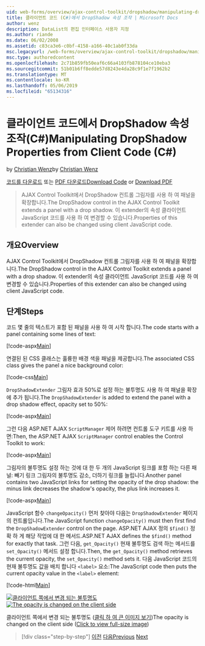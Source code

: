 ```yaml
---
uid: web-forms/overview/ajax-control-toolkit/dropshadow/manipulating-dropshadow-properties-from-client-code-cs
title: 클라이언트 코드 (C#)에서 DropShadow 속성 조작 | Microsoft Docs
author: wenz
description: DataList의 편집 인터페이스 사용자 지정
ms.author: riande
ms.date: 06/02/2008
ms.assetid: c83ca3e6-c0bf-4158-a166-40c1ab0f33da
msc.legacyurl: /web-forms/overview/ajax-control-toolkit/dropshadow/manipulating-dropshadow-properties-from-client-code-cs
msc.type: authoredcontent
ms.openlocfilehash: 2c71b859fb50eaf6c66a4103fb878104ce10eba3
ms.sourcegitcommit: 51b01b6ff8edde57d8243e4da28c9f1e7f1962b2
ms.translationtype: MT
ms.contentlocale: ko-KR
ms.lasthandoff: 05/06/2019
ms.locfileid: "65134316"
---
```

# <a name="manipulating-dropshadow-properties-from-client-code-c"></a><span data-ttu-id="73ce5-103">클라이언트 코드에서 DropShadow 속성 조작(C#)</span><span class="sxs-lookup"><span data-stu-id="73ce5-103">Manipulating DropShadow Properties from Client Code (C#)</span></span>

<span data-ttu-id="73ce5-104">by [Christian Wenz](https://github.com/wenz)</span><span class="sxs-lookup"><span data-stu-id="73ce5-104">by [Christian Wenz](https://github.com/wenz)</span></span>

<span data-ttu-id="73ce5-105">[코드를 다운로드](http://download.microsoft.com/download/5/1/6/51652a81-500b-4f6b-88d3-617103e7941e/DropShadow2.cs.zip) 또는 [PDF 다운로드](http://download.microsoft.com/download/b/6/a/b6ae89ee-df69-4c87-9bfb-ad1eb2b23373/dropshadow2CS.pdf)</span><span class="sxs-lookup"><span data-stu-id="73ce5-105">[Download Code](http://download.microsoft.com/download/5/1/6/51652a81-500b-4f6b-88d3-617103e7941e/DropShadow2.cs.zip) or [Download PDF](http://download.microsoft.com/download/b/6/a/b6ae89ee-df69-4c87-9bfb-ad1eb2b23373/dropshadow2CS.pdf)</span></span>

> <span data-ttu-id="73ce5-106">AJAX Control Toolkit에서 DropShadow 컨트롤 그림자를 사용 하 여 패널을 확장합니다.</span><span class="sxs-lookup"><span data-stu-id="73ce5-106">The DropShadow control in the AJAX Control Toolkit extends a panel with a drop shadow.</span></span> <span data-ttu-id="73ce5-107">이 extender의 속성 클라이언트 JavaScript 코드를 사용 하 여 변경할 수 있습니다.</span><span class="sxs-lookup"><span data-stu-id="73ce5-107">Properties of this extender can also be changed using client JavaScript code.</span></span>

## <a name="overview"></a><span data-ttu-id="73ce5-108">개요</span><span class="sxs-lookup"><span data-stu-id="73ce5-108">Overview</span></span>

<span data-ttu-id="73ce5-109">AJAX Control Toolkit에서 DropShadow 컨트롤 그림자를 사용 하 여 패널을 확장합니다.</span><span class="sxs-lookup"><span data-stu-id="73ce5-109">The DropShadow control in the AJAX Control Toolkit extends a panel with a drop shadow.</span></span> <span data-ttu-id="73ce5-110">이 extender의 속성 클라이언트 JavaScript 코드를 사용 하 여 변경할 수 있습니다.</span><span class="sxs-lookup"><span data-stu-id="73ce5-110">Properties of this extender can also be changed using client JavaScript code.</span></span>

## <a name="steps"></a><span data-ttu-id="73ce5-111">단계</span><span class="sxs-lookup"><span data-stu-id="73ce5-111">Steps</span></span>

<span data-ttu-id="73ce5-112">코드 몇 줄의 텍스트가 포함 된 패널을 사용 하 여 시작 합니다.</span><span class="sxs-lookup"><span data-stu-id="73ce5-112">The code starts with a panel containing some lines of text:</span></span>

[!code-aspx[Main](manipulating-dropshadow-properties-from-client-code-cs/samples/sample1.aspx)]

<span data-ttu-id="73ce5-113">연결된 된 CSS 클래스는 훌륭한 배경 색을 패널을 제공합니다.</span><span class="sxs-lookup"><span data-stu-id="73ce5-113">The associated CSS class gives the panel a nice background color:</span></span>

[!code-css[Main](manipulating-dropshadow-properties-from-client-code-cs/samples/sample2.css)]

<span data-ttu-id="73ce5-114">`DropShadowExtender` 그림자 효과 50%로 설정 하는 불투명도 사용 하 여 패널을 확장에 추가 됩니다.</span><span class="sxs-lookup"><span data-stu-id="73ce5-114">The `DropShadowExtender` is added to extend the panel with a drop shadow effect, opacity set to 50%:</span></span>

[!code-aspx[Main](manipulating-dropshadow-properties-from-client-code-cs/samples/sample3.aspx)]

<span data-ttu-id="73ce5-115">그런 다음 ASP.NET AJAX `ScriptManager` 제어 하려면 컨트롤 도구 키트를 사용 하면:</span><span class="sxs-lookup"><span data-stu-id="73ce5-115">Then, the ASP.NET AJAX `ScriptManager` control enables the Control Toolkit to work:</span></span>

[!code-aspx[Main](manipulating-dropshadow-properties-from-client-code-cs/samples/sample4.aspx)]

<span data-ttu-id="73ce5-116">그림자의 불투명도 설정 하는 것에 대 한 두 개의 JavaScript 링크를 포함 하는 다른 패널: 빼기 링크 그림자의 불투명도 감소, 더하기 링크를 늘립니다.</span><span class="sxs-lookup"><span data-stu-id="73ce5-116">Another panel contains two JavaScript links for setting the opacity of the drop shadow: the minus link decreases the shadow's opacity, the plus link increases it.</span></span>

[!code-aspx[Main](manipulating-dropshadow-properties-from-client-code-cs/samples/sample5.aspx)]

<span data-ttu-id="73ce5-117">JavaScript 함수 `changeOpacity()` 먼저 찾아야 다음는 `DropShadowExtender` 페이지의 컨트롤입니다.</span><span class="sxs-lookup"><span data-stu-id="73ce5-117">The JavaScript function `changeOpacity()` must then first find the `DropShadowExtender` control on the page.</span></span> <span data-ttu-id="73ce5-118">ASP.NET AJAX 정의 `$find()` 정확 하 게 해당 작업에 대 한 메서드.</span><span class="sxs-lookup"><span data-stu-id="73ce5-118">ASP.NET AJAX defines the `$find()` method for exactly that task.</span></span> <span data-ttu-id="73ce5-119">그런 다음, `get_Opacity()` 현재 불투명도 검색 하는 메서드를 `set_Opacity()` 메서드 설정 합니다.</span><span class="sxs-lookup"><span data-stu-id="73ce5-119">Then, the `get_Opacity()` method retrieves the current opacity, the `set_Opacity()` method sets it.</span></span> <span data-ttu-id="73ce5-120">다음 JavaScript 코드의 현재 불투명도 값을 배치 합니다 `<label>` 요소:</span><span class="sxs-lookup"><span data-stu-id="73ce5-120">The JavaScript code then puts the current opacity value in the `<label>` element:</span></span>

[!code-html[Main](manipulating-dropshadow-properties-from-client-code-cs/samples/sample6.html)]

<span data-ttu-id="73ce5-121">[![클라이언트 쪽에서 변경 되는 불투명도](manipulating-dropshadow-properties-from-client-code-cs/_static/image2.png)](manipulating-dropshadow-properties-from-client-code-cs/_static/image1.png)</span><span class="sxs-lookup"><span data-stu-id="73ce5-121">[![The opacity is changed on the client side](manipulating-dropshadow-properties-from-client-code-cs/_static/image2.png)](manipulating-dropshadow-properties-from-client-code-cs/_static/image1.png)</span></span>

<span data-ttu-id="73ce5-122">클라이언트 쪽에서 변경 되는 불투명도 ([클릭 하 여 큰 이미지 보기](manipulating-dropshadow-properties-from-client-code-cs/_static/image3.png))</span><span class="sxs-lookup"><span data-stu-id="73ce5-122">The opacity is changed on the client side ([Click to view full-size image](manipulating-dropshadow-properties-from-client-code-cs/_static/image3.png))</span></span>

> [!div class="step-by-step"]
> <span data-ttu-id="73ce5-123">[이전](adjusting-the-z-index-of-a-dropshadow-cs.md)
> [다음](adjusting-the-z-index-of-a-dropshadow-vb.md)</span><span class="sxs-lookup"><span data-stu-id="73ce5-123">[Previous](adjusting-the-z-index-of-a-dropshadow-cs.md)
[Next](adjusting-the-z-index-of-a-dropshadow-vb.md)</span></span>
